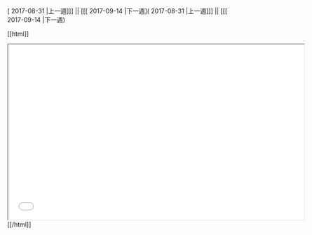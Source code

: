 [ 2017-08-31 |上一週]]] || [[[ 2017-09-14 |下一週]( 2017-08-31 |上一週]]] || [[[ 2017-09-14 |下一週)



[[html]]
<iframe src='<http://pad.hackingthursday.org>  ?showControls=true&showChat=true&showLineNumbers=true&useMonospaceFont=false' width=675 height=400></iframe>
[[/html]]